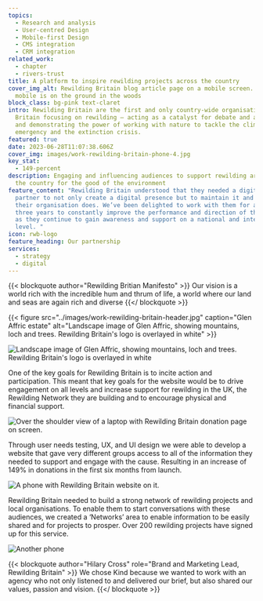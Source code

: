 ```yaml
---
topics:
  - Research and analysis
  - User-centred Design
  - Mobile-first Design
  - CMS integration
  - CRM integration
related_work:
  - chapter
  - rivers-trust
title: A platform to inspire rewilding projects across the country
cover_img_alt: Rewilding Britain blog article page on a mobile screen. The
  mobile is on the ground in the woods
block_class: bg-pink text-claret
intro: Rewilding Britain are the first and only country-wide organisation in
  Britain focusing on rewilding – acting as a catalyst for debate and action,
  and demonstrating the power of working with nature to tackle the climate
  emergency and the extinction crisis.
featured: true
date: 2023-06-28T11:07:38.606Z
cover_img: images/work-rewilding-britain-phone-4.jpg
key_stat:
  - 149-percent
description: Engaging and influencing audiences to support rewilding areas of
  the country for the good of the environment
feature_content: "Rewilding Britain understood that they needed a digital
  partner to not only create a digital presence but to maintain it and evolve as
  their organisation does. We’ve been delighted to work with them for almost
  three years to constantly improve the performance and direction of their site
  as they continue to gain awareness and support on a national and international
  level. "
icon: rwb-logo
feature_heading: Our partnership
services:
  - strategy
  - digital
---
```

{{< blockquote author="Rewilding Britian Manifesto" >}}
Our vision is a world rich with the incredible hum and thrum of life, a world where our land and seas are again rich and diverse
{{</ blockquote >}}

{{< figure src="../images/work-rewilding-britain-header.jpg" caption="Glen Affric estate" alt="Landscape image of Glen Affric, showing mountains, loch and trees. Rewilding Britain's logo is overlayed in white" >}}

![Landscape image of Glen Affric, showing mountains, loch and trees. Rewilding Britain's logo is overlayed in white](../images/work-rewilding-britain-header.jpg)

One of the key goals for Rewilding Britain is to incite action and participation. This meant that key goals for the website would be to drive engagement on all levels and increase support for rewilding in the UK, the Rewilding Network they are building and to encourage physical and financial support. 

![Over the shoulder view of a laptop with Rewilding Britain donation page on screen. ](../images/work-rewilding-britain-laptop-mat-jess.jpg)

Through user needs testing, UX, and UI design we were able to develop a website that gave very different groups access to all of the information they needed to support and engage with the cause. Resulting in an increase of 149% in donations in the first six months from launch.

![A phone with Rewilding Britain website on it. ](../images/work-rewilding-britain-phone-2.jpg)

Rewilding Britain needed to build a strong network of rewilding projects and local organisations. To enable them to start conversations with these audiences, we created a ‘Networks’ area to enable information to be easily shared and for projects to prosper. Over 200 rewilding projects have signed up for this service.

![Another phone](../images/work-rewilding-britain-phone.jpg)

{{< blockquote author="Hilary Cross" role="Brand and Marketing Lead, Rewilding Britain" >}}
We chose Kind because we wanted to work with an agency who not only listened to and delivered our brief, but also shared our values, passion and vision.
{{</ blockquote >}}